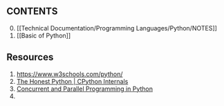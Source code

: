 ## CONTENTS
0. [[Technical Documentation/Programming Languages/Python/NOTES]]
1. [[Basic of Python]]

## Resources
1. https://www.w3schools.com/python/
2. [The Honest Python | CPython Internals](https://www.youtube.com/playlist?list=PLsdq-3Z1EPT12HU6v00VlcZ18ckWRGxXU)
3. [Concurrent and Parallel Programming in Python](https://www.udemy.com/course/concurrent-and-parallel-programming-in-python/)
4. 